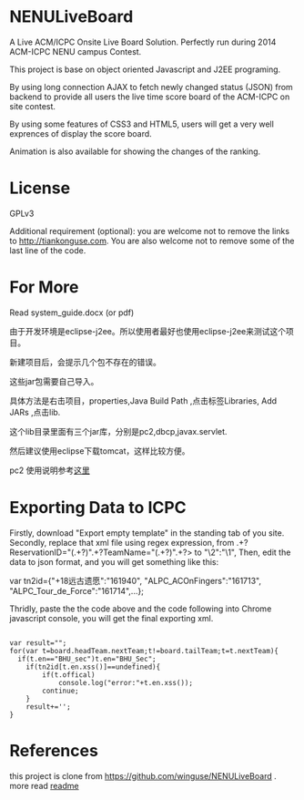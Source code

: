 NENULiveBoard
=============

A Live ACM/ICPC Onsite Live Board Solution. Perfectly run during 2014 ACM-ICPC NENU campus Contest.

This project is base on object oriented Javascript and J2EE programing.

By using long connection AJAX to fetch newly changed status (JSON) from backend to provide all users the live time score board of the ACM-ICPC on site contest.

By using some features of CSS3 and HTML5, users will get a very well exprences of display the score board.

Animation is also available for showing the changes of the ranking.

License
=============
GPLv3

Additional requirement (optional): you are welcome not to remove the links to http://tiankonguse.com.
You are also welcome not to remove some of the last line of the code.

For More
=============
Read system\_guide.docx (or pdf)

由于开发环境是eclipse-j2ee。所以使用者最好也使用eclipse-j2ee来测试这个项目。

新建项目后，会提示几个包不存在的错误。

这些jar包需要自己导入。

具体方法是右击项目，properties,Java Build Path ,点击标签Libraries, Add JARs ,点击lib.

这个lib目录里面有三个jar库，分别是pc2,dbcp,javax.servlet.

然后建议使用eclipse下载tomcat，这样比较方便。


pc2 使用说明参考[这里](pc2_readme.md)

Exporting Data to ICPC
=============

Firstly, download "Export empty template" in the standing tab of you site.
Secondly, replace that xml file using regex expression, from
  .+?ReservationID="(.+?)".+?TeamName="(.+?)".+?>
to
  "\2":"\1",
Then, edit the data to json format, and you will get something like this:

var tn2id={"+18远古遗愿":"161940",
"ALPC\_ACOnFingers":"161713",
"ALPC\_Tour\_de\_Force":"161714",...};

Thridly, paste the the code above and the code following into Chrome javascript console,
you will get the final exporting xml.
<pre><code>
var result="";
for(var t=board.headTeam.nextTeam;t!=board.tailTeam;t=t.nextTeam){
  if(t.en=="BHU_sec")t.en="BHU_Sec";
	if(tn2id[t.en.xss()]==undefined){
		if(t.offical)
			console.log("error:"+t.en.xss());
		continue;
	}
	result+='<Standing LastProblemTime="'+t.lastAccptedTime+'" ProblemsSolved="'+t.accepted+'" Rank="'+t.teamRank+'" ReservationID="'+tn2id[t.en.xss()]+'" TeamName="'+t.en.xss()+'" TotalTime="'+t.penalty+'"/>';
}
</code></pre>


References
=============
this project is clone from https://github.com/winguse/NENULiveBoard .
more read [readme](<readme.md>)
